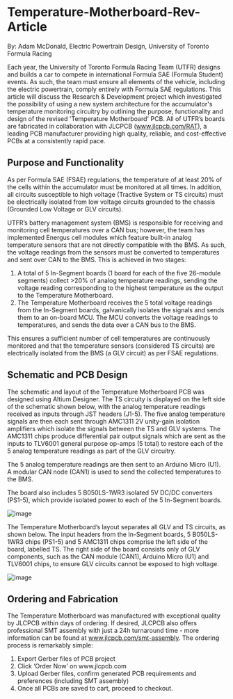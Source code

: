 # Temperature-Motherboard-Rev-Article
By: Adam McDonald, Electric Powertrain Design, University of Toronto Formula Racing

Each year, the University of Toronto Formula Racing Team (UTFR) designs and builds a car to compete in international Formula SAE (Formula Student) events. As such, the team must ensure all elements of the vehicle, including the electric powertrain, comply entirely with Formula SAE regulations. This article will discuss the Research & Development project which investigated the possibility of using a new system architecture for the accumulator's temperature monitoring circuitry by outlining the purpose, functionality and design of the revised 'Temperature Motherboard' PCB. All of UTFR’s boards are fabricated in collaboration with JLCPCB (www.jlcpcb.com/RAT), a leading PCB manufacturer providing high quality, reliable, and cost-effective PCBs at a consistently rapid pace.

## Purpose and Functionality

As per Formula SAE (FSAE) regulations, the temperature of at least 20% of the cells within the accumulator must be monitored at all times. In addition, all circuits susceptible to high voltage (Tractive System or TS circuits) must be electrically isolated from low voltage circuits grounded to the chassis (Grounded Low Voltage or GLV circuits). 

UTFR’s battery management system (BMS) is responsible for receiving and monitoring cell temperatures over a CAN bus; however, the team has implemented Energus cell modules which feature built-in analog temperature sensors that are not directly compatible with the BMS. As such, the voltage readings from the sensors must be converted to temperatures and sent over CAN to the BMS. This is achieved in two stages:

<ol> 
  <li> A total of 5 In-Segment boards (1 board for each of the five 26-module segments) collect >20% of analog temperature readings, sending the voltage reading corresponding to the highest temperature as the output to the Temperature Motherboard.
  
  <li> The Temperature Motherboard receives the 5 total voltage readings from the In-Segment boards, galvanically isolates the signals and sends them to an on-board MCU. The MCU converts the voltage readings to temperatures, and sends the data over a CAN bus to the BMS. 
</ol>

This ensures a sufficient number of cell temperatures are continuously monitored and that the temperature sensors (considered TS circuits) are electrically isolated from the BMS (a GLV circuit) as per FSAE regulations.

## Schematic and PCB Design

The schematic and layout of the Temperature Motherboard PCB was designed using Altium Designer. The TS circuity is displayed on the left side of the schematic shown below, with the analog temperature readings received as inputs through JST headers (J1-5). The five analog temperature signals are then each sent through AMC1311 2V unity-gain isolation amplifiers which isolate the signals between the TS and GLV systems. The AMC1311 chips produce differential pair output signals which are sent as the inputs to TLV6001 general purpose op-amps (5 total) to restore each of the 5 analog temperature readings as part of the GLV circuitry.

The 5 analog temperature readings are then sent to an Arduino Micro (U1). A modular CAN node (CAN1) is used to send the collected temperatures to the BMS.

The board also includes 5 B050LS-1WR3 isolated 5V DC/DC converters (PS1-5), which provide isolated power to each of the 5 In-Segment boards.

![image](https://user-images.githubusercontent.com/110572941/184552431-1b318664-081b-4132-8c40-63aba2157bd8.png)

The Temperature Motherboard’s layout separates all GLV and TS circuits, as shown below. The input headers from the In-Segment boards, 5 B050LS-1WR3 chips (PS1-5) and 5 AMC1311 chips comprise the left side of the board, labelled TS. The right side of the board consists only of GLV components, such as the CAN module (CAN1), Arduino Micro (U1) and TLV6001 chips, to ensure GLV circuits cannot be exposed to high voltage.

![image](https://user-images.githubusercontent.com/110572941/184552465-c9069537-8144-4fa5-9341-99ced5b06429.png)

## Ordering and Fabrication

The Temperature Motherboard was manufactured with exceptional quality by JLCPCB within days of ordering. If desired, JLCPCB also offers professional SMT assembly with just a 24h turnaround time - more information can be found at www.jlcpcb.com/smt-assembly. The ordering process is remarkably simple:

<ol>
  <li> Export Gerber files of PCB project
  <li> Click ‘Order Now’ on www.jlcpcb.com
  <li> Upload Gerber files, confirm generated PCB requirements and preferences (including SMT assembly)
  <li> Once all PCBs are saved to cart, proceed to checkout.
<ol>
